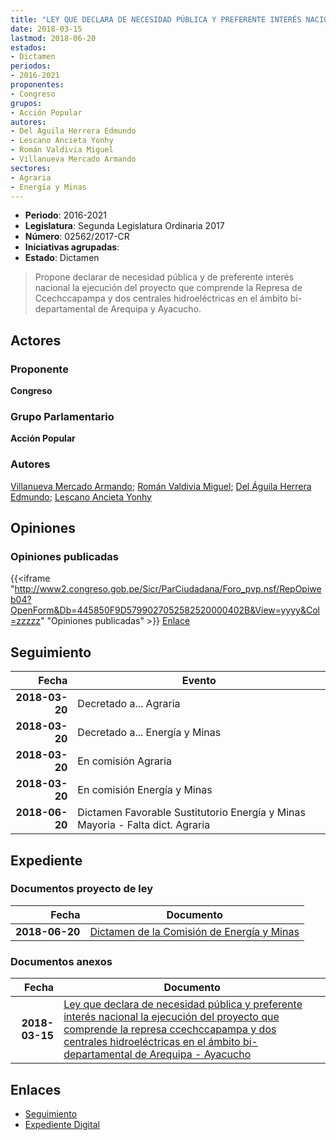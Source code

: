 ```yaml
---
title: "LEY QUE DECLARA DE NECESIDAD PÚBLICA Y PREFERENTE INTERÉS NACIONAL LA EJECUCIÓN DEL PROYECTO QUE COMPRENDE LA REPRESA CCECHCCAPAMPA Y DOS CENTRALES HIDROELÉCTRICAS EN EL ÁMBITO BI-DEPARTAMENTAL DE AREQUIPA-AYACUCHO"
date: 2018-03-15
lastmod: 2018-06-20
estados:
- Dictamen
periodos:
- 2016-2021
proponentes:
- Congreso
grupos:
- Acción Popular
autores:
- Del Águila Herrera Edmundo
- Lescano Ancieta Yonhy
- Román Valdivia Miguel
- Villanueva Mercado Armando
sectores:
- Agraria
- Energía y Minas
---
```

- **Periodo**: 2016-2021
- **Legislatura**: Segunda Legislatura Ordinaria 2017
- **Número**: 02562/2017-CR
- **Iniciativas agrupadas**: 
- **Estado**: Dictamen

> Propone declarar de necesidad pública y de preferente interés nacional la ejecución del proyecto que comprende la Represa de Ccechccapampa y dos centrales hidroeléctricas en el ámbito bi-departamental de Arequipa y Ayacucho.


## Actores

### Proponente

**Congreso**

### Grupo Parlamentario

**Acción Popular**

### Autores

[Villanueva Mercado Armando](mailto:mailto:avillanuevam@congreso.gob.pe); [Román Valdivia Miguel](mailto:mailto:mroman@congreso.gob.pe); [Del Águila Herrera Edmundo](mailto:mailto:edelaguila@congreso.gob.pe); [Lescano Ancieta Yonhy](mailto:mailto:ylescano@congreso.gob.pe)

## Opiniones

### Opiniones publicadas

{{<iframe "http://www2.congreso.gob.pe/Sicr/ParCiudadana/Foro_pvp.nsf/RepOpiweb04?OpenForm&Db=445850F9D5799027052582520000402B&View=yyyy&Col=zzzzz" "Opiniones publicadas" >}}
[Enlace](http://www2.congreso.gob.pe/Sicr/ParCiudadana/Foro_pvp.nsf/RepOpiweb04?OpenForm&Db=445850F9D5799027052582520000402B&View=yyyy&Col=zzzzz)


## Seguimiento

| Fecha | Evento |
|------:|--------|
| **2018-03-20** | Decretado a... Agraria |
| **2018-03-20** | Decretado a... Energía y Minas |
| **2018-03-20** | En comisión Agraria |
| **2018-03-20** | En comisión Energía y Minas |
| **2018-06-20** | Dictamen Favorable Sustitutorio Energía y Minas Mayoria - Falta dict. Agraria |

## Expediente

### Documentos proyecto de ley

| Fecha | Documento |
|------:|-----------|
| **2018-06-20** | [Dictamen de la Comisión de Energía y Minas](http://www.leyes.congreso.gob.pe/Documentos/2016_2021/Dictamenes/Proyectos_de_Ley/02562DC11MAY20180620.pdf) |

### Documentos anexos

| Fecha | Documento |
|------:|-----------|
| **2018-03-15** | [Ley que declara de necesidad pública y preferente interés nacional la ejecución del proyecto que comprende la represa ccechccapampa y dos centrales hidroeléctricas en el ámbito bi-departamental de Arequipa - Ayacucho](http://www.leyes.congreso.gob.pe/Documentos/2016_2021/Proyectos_de_Ley_y_de_Resoluciones_Legislativas/PL0256220180315..pdf) |

## Enlaces

- [Seguimiento](http://www2.congreso.gob.pe/Sicr/TraDocEstProc/CLProLey2016.nsf/f7fff46988ca05b1052578e100829cc7/142f22c95a9de5e405258251007c9aee?OpenDocument)
- [Expediente Digital](http://www2.congreso.gob.pe/Sicr/TraDocEstProc/Expvirt_2011.nsf/visbusqptramdoc1621/02562?opendocument)

